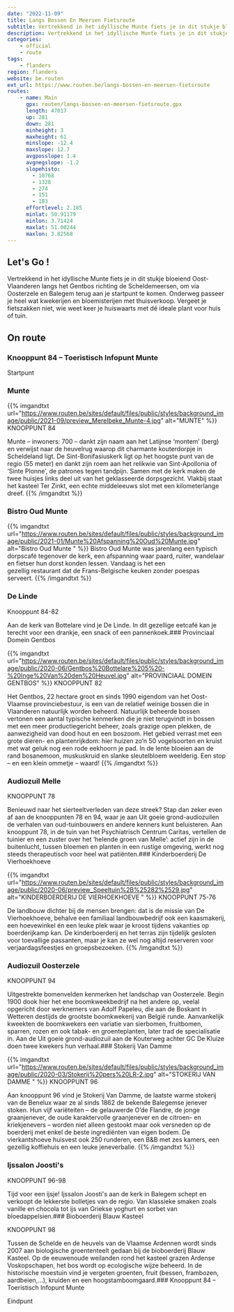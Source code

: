 ```yaml
---
date: "2022-11-09"
title: Langs Bossen En Meersen Fietsroute
subtitle: Vertrekkend in het idyllische Munte fiets je in dit stukje bloeiend Oost-Vlaanderen langs het Gentbos richting de Scheldemeersen, om via Oosterzele en Balegem terug aan je startpunt te komen
description: Vertrekkend in het idyllische Munte fiets je in dit stukje bloeiend Oost-Vlaanderen langs het Gentbos richting de Scheldemeersen, om via Oosterzele en Balegem terug aan je startpunt te komen
categories:
    - official
    - route
tags:
    - flanders
region: flanders
website: be.routen
ext_url: https://www.routen.be/langs-bossen-en-meersen-fietsroute
routes:
    - name: Main
      gpx: routen/langs-bossen-en-meersen-fietsroute.gpx
      length: 47017
      up: 281
      down: 281
      minheight: 3
      maxheight: 61
      minslope: -12.4
      maxslope: 12.7
      avgposslope: 1.4
      avgnegslope: -1.2
      slopehisto:
        - 10768
        - 1328
        - 274
        - 151
        - 183
      effortlevel: 2.185
      minlat: 50.91179
      minlon: 3.71424
      maxlat: 51.00244
      maxlon: 3.82568
---
```


## Let's Go ! 

Vertrekkend in het idyllische Munte fiets je in dit stukje bloeiend Oost-Vlaanderen langs het Gentbos richting de Scheldemeersen, om via Oosterzele en Balegem terug aan je startpunt te komen. Onderweg passeer je heel wat kwekerijen en bloemisterijen met thuisverkoop. Vergeet je fietszakken niet, wie weet keer je huiswaarts met dé ideale plant voor huis of tuin.

## On route

### Knooppunt 84 – Toeristisch Infopunt Munte

Startpunt

### Munte

{{% imgandtxt url="https://www.routen.be/sites/default/files/public/styles/background_image/public/2021-09/preview_Merelbeke_Munte-4.jpg" alt="MUNTE" %}}
KNOOPPUNT 84

Munte – inwoners: 700 – dankt zijn naam aan het Latijnse ‘montem’ (berg) en verwijst naar de heuvelrug waarop dit charmante kouterdorpje in Scheldeland ligt. De Sint-Bonifasiuskerk ligt op het hoogste punt van de regio (55 meter) en dankt zijn roem aan het relikwie van Sint-Apollonia of ‘Sinte Plonne’, de patrones tegen tandpijn. Samen met de kerk maken de twee huisjes links deel uit van het geklasseerde dorpsgezicht. Vlakbij staat het kasteel Ter Zinkt, een echte middeleeuws slot met een kilometerlange dreef.
{{% /imgandtxt %}}

### Bistro Oud Munte 

{{% imgandtxt url="https://www.routen.be/sites/default/files/public/styles/background_image/public/2021-01/Munte%20Afspanning%20Oud%20Munte.jpg" alt="Bistro Oud Munte " %}}
Bistro Oud Munte was jarenlang een typisch dorpscafé tegenover de kerk, een afspanning waar paard, ruiter, wandelaar en fietser hun dorst konden lessen. Vandaag is het een gezellig restaurant dat de Frans-Belgische keuken zonder poespas serveert.
{{% /imgandtxt %}}

### De Linde

Knooppunt 84-82

Aan de kerk van Bottelare vind je De Linde. In dit gezellige eetcafé kan je terecht voor een drankje, een snack of een pannenkoek.### Provinciaal Domein Gentbos

{{% imgandtxt url="https://www.routen.be/sites/default/files/public/styles/background_image/public/2020-06/Gentbos%20Bottelare%205%20-%20Inge%20Van%20den%20Heuvel.jpg" alt="PROVINCIAAL DOMEIN GENTBOS" %}}
KNOOPPUNT 82

Het Gentbos, 22 hectare groot en sinds 1990 eigendom van het Oost-Vlaamse provinciebestuur, is een van de relatief weinige bossen die in Vlaanderen natuurlijk worden beheerd. Natuurlijk beheerde bossen vertonen een aantal typische kenmerken die je niet terugvindt in bossen met een meer productiegericht beheer, zoals grazige open plekken, de aanwezigheid van dood hout en een boszoom. Het gebied verrast met een grote dieren- en plantenrijkdom: hier huizen zo’n 50 vogelsoorten en kruist met wat geluk nog een rode eekhoorn je pad. In de lente bloeien aan de rand bosanemoon, muskuskruid en slanke sleutelbloem weelderig. Een stop – en een klein ommetje – waard!
{{% /imgandtxt %}}

### Audiozuil Melle

KNOOPPUNT 78

Benieuwd naar het sierteeltverleden van deze streek? Stap dan zeker even af aan de knooppunten 78 en 94, waar je aan Uit goeie grond-audiozuilen de verhalen van oud-tuinbouwers en andere kenners kunt beluisteren. Aan knooppunt 78, in de tuin van het Psychiatrisch Centrum Caritas, vertellen de tuinier en een zuster over het ‘helende groen van Melle’: actief zijn in de buitenlucht, tussen bloemen en planten in een rustige omgeving, werkt nog steeds therapeutisch voor heel wat patiënten.### Kinderboerderij De Vierhoekhoeve 

{{% imgandtxt url="https://www.routen.be/sites/default/files/public/styles/background_image/public/2020-06/preview_Speeltuin%2B%25282%2529.jpg" alt="KINDERBOERDERIJ DE VIERHOEKHOEVE " %}}
KNOOPPUNT 75-76

De landbouw dichter bij de mensen brengen: dat is de missie van De Vierhoekhoeve, behalve een familiaal landbouwbedrijf ook een kaasmakerij, een hoevewinkel én een leuke plek waar je kroost tijdens vakanties op boerderijkamp kan. De kinderboerderij en het terras zijn tijdelijk gesloten voor toevallige passanten, maar je kan ze wel nog altijd reserveren voor verjaardagsfeestjes en groepsbezoeken.
{{% /imgandtxt %}}

### Audiozuil Oosterzele

KNOOPPUNT 94

Uitgestrekte bomenvelden kenmerken het landschap van Oosterzele. Begin 1900 dook hier het ene boomkweekbedrijf na het andere op, veelal opgericht door werknemers van Adolf Papeleu, die aan de Boskant in Wetteren destijds de grootste boomkwekerij van België runde. Aanvankelijk kweekten de boomkwekers een variatie van sierbomen, fruitbomen, sparren, rozen en ook tabak- en groenteplanten, later trad de specialisatie in. Aan de Uit goeie grond-audiozuil aan de Kouterweg achter GC De Kluize doen twee kwekers hun verhaal.### Stokerij Van Damme 

{{% imgandtxt url="https://www.routen.be/sites/default/files/public/styles/background_image/public/2020-03/Stokerij%20pers%20LR-2.jpg" alt="STOKERIJ VAN DAMME " %}}
KNOOPPUNT 96

Aan knooppunt 96 vind je Stokerij Van Damme, de laatste warme stokerij van de Benelux waar ze al sinds 1862 de bekende Balegemse jenever stoken. Hun vijf variëteiten – de gelauwerde O’de Flandre, de jonge graanjenever, de oude karaktervolle graanjenever en de citroen- en kriekjenevers – worden niet alleen gestookt maar ook versneden op de boerderij met enkel de beste ingrediënten van eigen bodem. De vierkantshoeve huisvest ook 250 runderen, een B&B met zes kamers, een gezellig koffiehuis en een leuke jeneverbalie.
{{% /imgandtxt %}}

### Ijssalon Joosti's

KNOOPPUNT 96-98

Tijd voor een ijsje! Ijssalon Joosti's aan de kerk in Balegem schept en verkoopt de lekkerste bolletjes van de regio. Van klassieke smaken zoals vanille en chocola tot ijs van Griekse yoghurt en sorbet van bloedappelsien.### Bioboerderij Blauw Kasteel 

KNOOPPUNT 98

Tussen de Schelde en de heuvels van de Vlaamse Ardennen wordt sinds 2007 aan biologische groententeelt gedaan bij de bioboerderij Blauw Kasteel. Op de eeuwenoude weilanden rond het kasteel grazen Ardense Voskopschapen, het bos wordt op ecologische wijze beheerd. In de historische moestuin vind je vergeten groenten, fruit (bessen, frambozen, aardbeien,...), kruiden en een hoogstamboomgaard.### Knooppunt 84 – Toeristisch Infopunt Munte

Eindpunt


